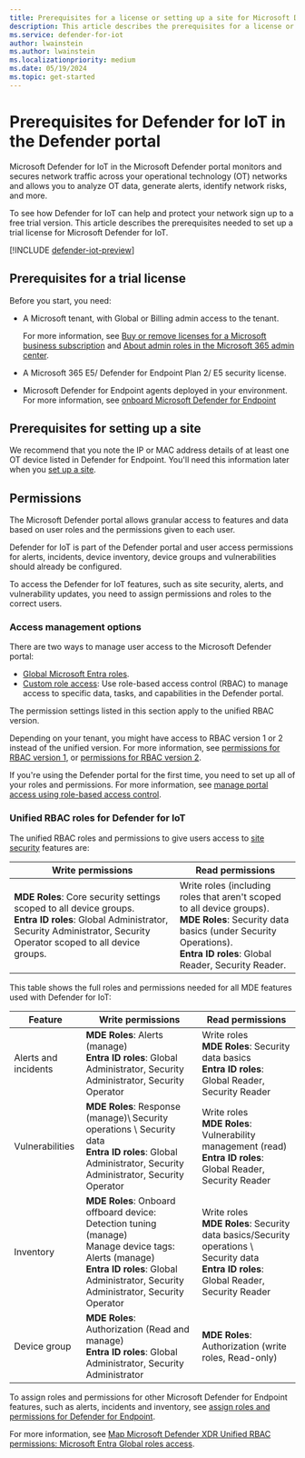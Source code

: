 ```yaml
---
title: Prerequisites for a license or setting up a site for Microsoft Defender for IoT in the Defender portal
description: This article describes the prerequisites for a license or setting up a site for Microsoft Defender for IoT in the Microsoft Defender portal.
ms.service: defender-for-iot
author: lwainstein
ms.author: lwainstein
ms.localizationpriority: medium
ms.date: 05/19/2024
ms.topic: get-started
---
```


# Prerequisites for Defender for IoT in the Defender portal

Microsoft Defender for IoT in the Microsoft Defender portal monitors and secures network traffic across your operational technology (OT) networks and allows you to analyze OT data, generate alerts, identify network risks, and more.

To see how Defender for IoT can help and protect your network sign up to a free trial version. This article describes the prerequisites needed to set up a trial license for Microsoft Defender for IoT.

[!INCLUDE [defender-iot-preview](../includes//defender-for-iot-defender-public-preview.md)]

## Prerequisites for a trial license

Before you start, you need:

- A Microsoft tenant, with Global or Billing admin access to the tenant.

    For more information, see [Buy or remove licenses for a Microsoft business subscription](/microsoft-365/commerce/licenses/buy-licenses) and [About admin roles in the Microsoft 365 admin center](/microsoft-365/admin/add-users/about-admin-roles).

- A Microsoft 365 E5/ Defender for Endpoint Plan 2/ E5 security license.

- Microsoft Defender for Endpoint agents deployed in your environment. For more information, see [onboard Microsoft Defender for Endpoint](/defender-endpoint/onboarding)

## Prerequisites for setting up a site

We recommend that you note the IP or MAC address details of at least one OT device listed in Defender for Endpoint. You'll need this information later when you [set up a site](set-up-sites.md).

## Permissions

The Microsoft Defender portal allows granular access to features and data based on user roles and the permissions given to each user.

Defender for IoT is part of the Defender portal and user access permissions for alerts, incidents, device inventory, device groups and vulnerabilities should already be configured.

To access the Defender for IoT features, such as site security, alerts, and vulnerability updates, you need to assign permissions and roles to the correct users.

### Access management options

There are two ways to manage user access to the Microsoft Defender portal:

- [Global Microsoft Entra roles](/entra/identity/role-based-access-control/permissions-reference).
- [Custom role access](/defender-xdr/custom-roles): Use role-based access control (RBAC) to manage access to specific data, tasks, and capabilities in the Defender portal.

The permission settings listed in this section apply to the unified RBAC version.

Depending on your tenant, you might have access to RBAC version 1 or 2 instead of the unified version. For more information, see [permissions for RBAC version 1](/defender-endpoint/prepare-deployment), or [permissions for RBAC version 2](/defender-endpoint/user-roles#permission-options).

If you're using the Defender portal for the first time, you need to set up all of your roles and permissions. For more information, see [manage portal access using role-based access control](/defender-xdr/manage-rbac).

### Unified RBAC roles for Defender for IoT

The unified RBAC roles and permissions to give users access to [site security](site-security-overview.md) features are:

|Write permissions|Read permissions|
|----|----|
|**MDE Roles**: Core security settings scoped to all device groups. <br>**Entra ID roles**: Global Administrator, Security Administrator, Security Operator scoped to all device groups.|Write roles (including roles that aren't scoped to all device groups). <br> **MDE Roles**: Security data basics (under Security Operations).<br>**Entra ID roles**: Global Reader, Security Reader.|

This table shows the full roles and permissions needed for all MDE features used with Defender for IoT:

|Feature|Write permissions|Read permissions|
|---|----|---|
|Alerts and incidents| **MDE Roles**: Alerts (manage) <br> **Entra ID roles**: Global Administrator, Security Administrator, Security Operator| Write roles<br> **MDE Roles**: Security data basics<br>**Entra ID roles**: Global Reader, Security Reader |
|Vulnerabilities | **MDE Roles**: Response (manage)\ Security operations \ Security data <br>**Entra ID roles**: Global Administrator, Security Administrator, Security Operator | Write roles<br> **MDE Roles**: Vulnerability management (read) <br> **Entra ID roles**: Global Reader, Security Reader |
|Inventory| **MDE Roles**: Onboard offboard device: Detection tuning (manage) <br> Manage device tags: Alerts (manage) <br>**Entra ID roles**: Global Administrator, Security Administrator, Security Operator | Write roles <br>**MDE Roles**: Security data basics/Security operations \ Security data <br> **Entra ID roles**: Global Reader, Security Reader |
|Device group| **MDE Roles**: Authorization (Read and manage) <br>**Entra ID roles**: Global Administrator, Security Administrator |**MDE Roles**: Authorization (write roles, Read-only) |

To assign roles and permissions for other Microsoft Defender for Endpoint features, such as alerts, incidents and inventory, see [assign roles and permissions for Defender for Endpoint](/defender-endpoint/prepare-deployment).

For more information, see [Map Microsoft Defender XDR Unified RBAC permissions: Microsoft Entra Global roles access](/defender-xdr/compare-rbac-roles#microsoft-entra-global-roles-access).
